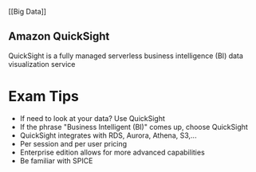 [[Big Data]]

## Amazon QuickSight

QuickSight is a fully managed serverless business intelligence (BI) data visualization service

# Exam Tips

- If need to look at your data? Use QuickSight
- If the phrase "Business Intelligent (BI)" comes up, choose QuickSight
- QuickSight integrates with RDS, Aurora, Athena, S3,...
- Per session and per user pricing
- Enterprise edition allows for more advanced capabilities
- Be familiar with SPICE
